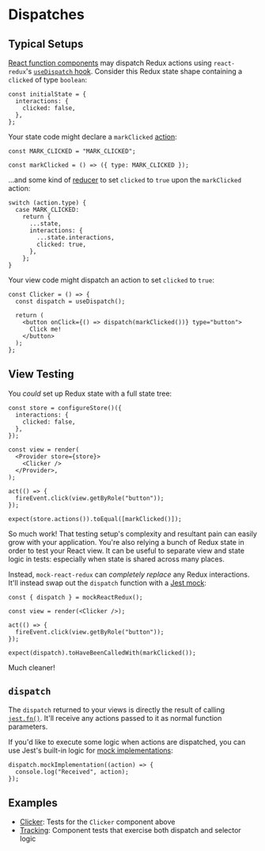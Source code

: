 # Dispatches

## Typical Setups

[React function components](https://reactjs.org/docs/components-and-props.html) may dispatch Redux actions using `react-redux`'s [`useDispatch` hook](https://react-redux.js.org/api/hooks#usedispatch).
Consider this Redux state shape containing a `clicked` of type `boolean`:

```tsx
const initialState = {
  interactions: {
    clicked: false,
  },
};
```

Your state code might declare a `markClicked` [action](https://redux.js.org/basics/actions):

```tsx
const MARK_CLICKED = "MARK_CLICKED";

const markClicked = () => ({ type: MARK_CLICKED });
```

...and some kind of [reducer](https://redux.js.org/basics/actions) to set `clicked` to `true` upon the `markClicked` action:

```tsx
switch (action.type) {
  case MARK_CLICKED:
    return {
      ...state,
      interactions: {
        ...state.interactions,
        clicked: true,
      },
    };
}
```

Your view code might dispatch an action to set `clicked` to `true`:

```tsx
const Clicker = () => {
  const dispatch = useDispatch();

  return (
    <button onClick={() => dispatch(markClicked())} type="button">
      Click me!
    </button>
  );
};
```

## View Testing

You _could_ set up Redux state with a full state tree:

```tsx
const store = configureStore()({
  interactions: {
    clicked: false,
  },
});

const view = render(
  <Provider store={store}>
    <Clicker />
  </Provider>,
);

act(() => {
  fireEvent.click(view.getByRole("button"));
});

expect(store.actions()).toEqual([markClicked()]);
```

So much work!
That testing setup's complexity and resultant pain can easily grow with your application.
You're also relying a bunch of Redux state in order to test your React view.
It can be useful to separate view and state logic in tests: especially when state is shared across many places.

Instead, `mock-react-redux` can _completely replace_ any Redux interactions.
It'll instead swap out the `dispatch` function with a [Jest mock](https://jestjs.io/docs/en/mock-functions.html):

```tsx
const { dispatch } = mockReactRedux();

const view = render(<Clicker />);

act(() => {
  fireEvent.click(view.getByRole("button"));
});

expect(dispatch).toHaveBeenCalledWith(markClicked());
```

Much cleaner!

## `dispatch`

The `dispatch` returned to your views is directly the result of calling [`jest.fn()`](https://jestjs.io/docs/en/mock-functions.html).
It'll receive any actions passed to it as normal function parameters.

If you'd like to execute some logic when actions are dispatched, you can use Jest's built-in logic for [mock implementations](https://jestjs.io/docs/en/mock-functions.html#mock-implementations):

```tsx
dispatch.mockImplementation((action) => {
  console.log("Received", action);
});
```

## Examples

- [Clicker](./examples/Clicker.test.tsx): Tests for the `Clicker` component above
- [Tracking](./examples/Tracking.test.tsx): Component tests that exercise both dispatch and selector logic
